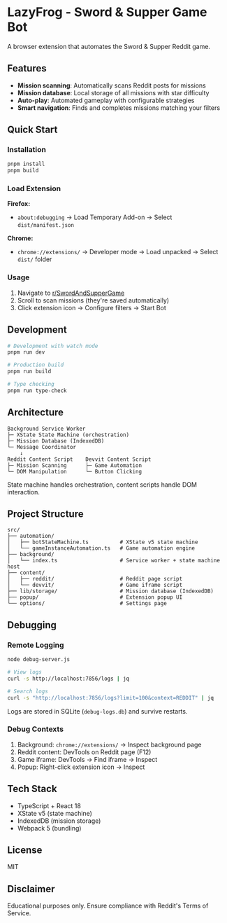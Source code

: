 # LazyFrog - Sword & Supper Game Bot

A browser extension that automates the Sword & Supper Reddit game.

## Features

- **Mission scanning**: Automatically scans Reddit posts for missions
- **Mission database**: Local storage of all missions with star difficulty
- **Auto-play**: Automated gameplay with configurable strategies
- **Smart navigation**: Finds and completes missions matching your filters

## Quick Start

### Installation

```bash
pnpm install
pnpm build
```

### Load Extension

**Firefox:**
- `about:debugging` → Load Temporary Add-on → Select `dist/manifest.json`

**Chrome:**
- `chrome://extensions/` → Developer mode → Load unpacked → Select `dist/` folder

### Usage

1. Navigate to [r/SwordAndSupperGame](https://www.reddit.com/r/SwordAndSupperGame/)
2. Scroll to scan missions (they're saved automatically)
3. Click extension icon → Configure filters → Start Bot

## Development

```bash
# Development with watch mode
pnpm run dev

# Production build
pnpm run build

# Type checking
pnpm run type-check
```

## Architecture

```
Background Service Worker
├─ XState State Machine (orchestration)
├─ Mission Database (IndexedDB)
└─ Message Coordinator
    ↓
Reddit Content Script    Devvit Content Script
├─ Mission Scanning      ├─ Game Automation
└─ DOM Manipulation      └─ Button Clicking
```

State machine handles orchestration, content scripts handle DOM interaction.

## Project Structure

```
src/
├── automation/
│   ├── botStateMachine.ts          # XState v5 state machine
│   └── gameInstanceAutomation.ts   # Game automation engine
├── background/
│   └── index.ts                    # Service worker + state machine host
├── content/
│   ├── reddit/                     # Reddit page script
│   └── devvit/                     # Game iframe script
├── lib/storage/                    # Mission database (IndexedDB)
├── popup/                          # Extension popup UI
└── options/                        # Settings page
```

## Debugging

### Remote Logging

```bash
node debug-server.js

# View logs
curl -s http://localhost:7856/logs | jq

# Search logs
curl -s "http://localhost:7856/logs?limit=100&context=REDDIT" | jq
```

Logs are stored in SQLite (`debug-logs.db`) and survive restarts.

### Debug Contexts

1. Background: `chrome://extensions/` → Inspect background page
2. Reddit content: DevTools on Reddit page (F12)
3. Game iframe: DevTools → Find iframe → Inspect
4. Popup: Right-click extension icon → Inspect

## Tech Stack

- TypeScript + React 18
- XState v5 (state machine)
- IndexedDB (mission storage)
- Webpack 5 (bundling)

## License

MIT

## Disclaimer

Educational purposes only. Ensure compliance with Reddit's Terms of Service.
